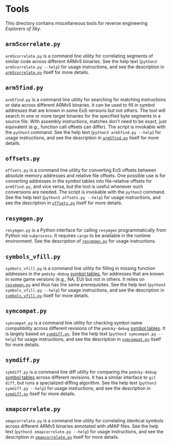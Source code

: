 # Tools

This directory contains miscellaneous tools for reverse engineering _Explorers of Sky_.

## `arm5correlate.py`
`arm5correlate.py` is a command line utility for correlating segments of
similar code across different ARMv5 binaries. See the help text (`python3 arm5correlate.py --help`) for usage instructions, and see the description in [`arm5correlate.py`](arm5correlate.py) itself for more details.

## `arm5find.py`
`arm5find.py` is a command line utility for searching for matching instructions or data across different ARMv5 binaries. It can be used to fill in symbol addresses that are known in some EoS versions but not others. The tool will search in one or more target binaries for the specified byte segments in a source file. With assembly instructions, matches don't need to be exact, just equivalent (e.g., function call offsets can differ). The script is invokable with the `python3` command. See the help text (`python3 arm5find.py --help`) for usage instructions, and see the description in [`arm5find.py`](arm5find.py) itself for more details.

## `offsets.py`
`offsets.py` is a command line utility for converting EoS offsets between absolute memory addresses and relative file offsets. One possible use is for converting addresses in the symbol tables into file-relative offsets for `arm5find.py`, and vice versa, but the tool is useful whenever such conversions are needed. The script is invokable with the `python3` command. See the help text (`python3 offsets.py --help`) for usage instructions, and see the description in [`offsets.py`](offsets.py) itself for more details.

## `resymgen.py`
`resymgen.py` is a Python interface for calling `resymgen` programmatically from Python via `subprocess`. It requires `cargo` to be available in the runtime environment. See the description of [`resymgen.py`](resymgen.py) for usage instructions.

## `symbols_vfill.py`
`symbols_vfill.py` is a command line utility for filling in missing function addresses in the `pmdsky-debug` [symbol tables](../symbols), for addresses that are known in some game versions (e.g., NA, EU) but not in others. It relies on [`resymgen.py`](#resymgenpy) and thus has the same prerequisites. See the help text (`python3 symbols_vfill.py --help`) for usage instructions, and see the description in [`symbols_vfill.py`](symbols_vfill.py) itself for more details.

## `symcompat.py`
`symcompat.py` is a command line utility for checking symbol name compatibility across different revisions of the `pmdsky-debug` [symbol tables](../symbols). It is largely based on [`symdiff.py`](symdiff.py). See the help text (`python3 symcompat.py --help`) for usage instructions, and see the description in [`symcompat.py`](symcompat.py) itself for more details.

## `symdiff.py`
`symdiff.py` is a command line diff utility for comparing the `pmdsky-debug` [symbol tables](../symbols) across different revisions. It has a similar interface to `git diff`, but runs a specialized diffing algorithm. See the help text (`python3 symdiff.py --help`) for usage instructions, and see the description in [`symdiff.py`](symdiff.py) itself for more details.

## `xmapcorrelate.py`
`xmapcorrelate.py` is a command line utility for correlating identical symbols across different ARMv5 binaries annotated with xMAP files. See the help text (`python3 xmapcorrelate.py --help`) for usage instructions, and see the description in [`xmapcorrelate.py`](xmapcorrelate.py) itself for more details.
